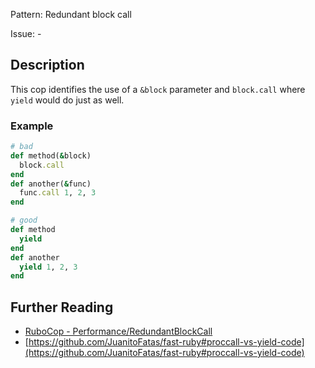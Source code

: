 Pattern: Redundant block call

Issue: -

## Description

This cop identifies the use of a `&block` parameter and `block.call` where `yield` would do just as well.

### Example

```ruby
# bad
def method(&block)
  block.call
end
def another(&func)
  func.call 1, 2, 3
end

# good
def method
  yield
end
def another
  yield 1, 2, 3
end
```

## Further Reading

* [RuboCop - Performance/RedundantBlockCall](https://rubocop.readthedocs.io/en/latest/cops_performance/#performanceredundantblockcall)
* [https://github.com/JuanitoFatas/fast-ruby#proccall-vs-yield-code](https://github.com/JuanitoFatas/fast-ruby#proccall-vs-yield-code)
